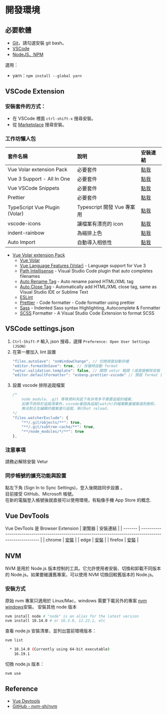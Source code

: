# 開發環境
## 必要軟體
- [Git](https://git-scm.com/)，請勾選安裝 git bash。
- [VSCode](https://code.visualstudio.com/)
- [NodeJS、NPM](https://nodejs.org/en/download/)

選用：
- yarn：`npm install --global yarn`

## VSCode Extension
### 安裝套件的方式：
- 在 VSCode 裡面 `ctrl-shift-x` 搜尋安裝。
- 從 [Marketplace](https://marketplace.visualstudio.com/) 搜尋安裝。

### 工作坊懶人包
| 套件名稱                      | 說明                       | 安裝連結                                                  |
| :---------------------------- | :------------------------- | :-------------------------------------------------------- |
| Vue Volar extension Pack      | 必要套件                   | [點我](vscode:extension/MisterJ.vue-volar-extention-pack) |
| Vue 3 Support - All In One    | 必要套件                   | [點我](vscode:extension/Wscats.vue)                       |
| Vue VSCode Snippets           | 必要套件                   | [點我](vscode:extension/sdras.vue-vscode-snippets)        |
| Prettier                      | 必要套件                   | [點我](vscode:extension/esbenp.prettier-vscode)           |
| TypeScript Vue Plugin (Volar) | Typescript 開發 Vue 專案用 | [點我](vscode:extension/Vue.vscode-typescript-vue-plugin) |
| vscode-icons                  | 讓檔案有漂亮的 icon        | [點我](vscode:extension/vscode-icons-team.vscode-icons)   |
| indent-rainbow                | 為縮排上色                 | [點我](vscode:extension/oderwat.indent-rainbow)           |
| Auto Import                   | 自動導入相依性             | [點我](vscode:extension/steoates.autoimport)              |

- [Vue Volar extension Pack](https://marketplace.visualstudio.com/items?itemName=MisterJ.vue-volar-extention-pack)
	- [Vue Volar](https://marketplace.visualstudio.com/items?itemName=Vue.volar)
	- [Vue Language Features (Volar)](https://marketplace.visualstudio.com/items?itemName=johnsoncodehk.volar) - Language support for Vue 3
	- [Path Intellisense](https://marketplace.visualstudio.com/items?itemName=christian-kohler.path-intellisense) - Visual Studio Code plugin that auto completes filenames
	- [Auto Rename Tag](https://marketplace.visualstudio.com/items?itemName=formulahendry.auto-rename-tag) - Auto rename paired HTML/XML tag
	- [Auto Close Tag](https://marketplace.visualstudio.com/items?itemName=formulahendry.auto-close-tag) - Automatically add HTML/XML close tag, same as Visual Studio IDE or Sublime Text
	- [ESLint](https://marketplace.visualstudio.com/items?itemName=ms-vscode.vscode-typescript-tslint-plugin)
	- [Prettier](https://marketplace.visualstudio.com/items?itemName=esbenp.prettier-vscode) - Code formatter - Code formatter using prettier
	- [Sass](https://marketplace.visualstudio.com/items?itemName=Syler.sass-indented) - Indented Sass syntax Highlighting, Autocomplete & Formatter
	- [SCSS](https://marketplace.visualstudio.com/items?itemName=sibiraj-s.vscode-scss-formatter) Formatter - A Visual Studio Code Extension to format SCSS

## VSCode settings.json
1. `Ctrl-Shift-P` 輸入 json 搜尋，選擇 `Preference: Open User Settings (JSON)`
2. 在第一層加入 lint 設置
	```js
	"files.autoSave": "onWindowChange", // 切換視窗自動存檔
	"editor.formatOnSave": true, // 存檔時自動 format
	"vetur.validation.template": false, // 關閉 vetur 驗證 (或直接解除安裝 vetur)
	"editor.defaultFormatter": "esbenp.prettier-vscode" // 預設 format 使用 prettier
	```
3. 設置 vscode 排除追蹤檔案
	```js
	/* 
	    node_module、.git 等等資料夾底下有非常多不需要追蹤的檔案，
	    如果不排除於追蹤清單外，vscode會因為追蹤(watch)的檔案數量檔案達到飽和，
	    無法對正在編輯的檔案進行追蹤、執行hot reload。
	*/
	"files.watcherExclude": {
	    "**/.git/objects/**": true,
	    "**/.git/subtree-cache/**": true,
	    "**/node_modules/*/**": true
	},
	```

### 注意事項
請務必解除安裝 Vetur

### 同步帳號的擴充功能與設置
點左下角 (Sign In to Sync Settings)，登入後開啟同步設置 。  
目前接受 GitHub、Microsoft 帳號。  
在新的電腦登入帳號後就直接可以使用環境，有點像手機 App Store 的概念.  

## Vue DevTools
Vue DevTools 是 Browser Extension
| 瀏覽器  | 安裝連結                                                                                                  |
| ------- | --------------------------------------------------------------------------------------------------------- |
| chrome  | [安裝](https://chrome.google.com/webstore/detail/vuejs-devtools/nhdogjmejiglipccpnnnanhbledajbpd)         |
| edge    | [安裝](https://microsoftedge.microsoft.com/addons/detail/vuejs-devtools/olofadcdnkkjdfgjcmjaadnlehnnihnl) |
| firefox | [安裝](https://addons.mozilla.org/en-US/firefox/addon/vue-js-devtools/)                                   |

## NVM
NVM 是用於 Node.js 版本控制的工具。它允許使用者安裝、切換和卸載不同版本的 Node.js。如果要維護舊專案，可以使用 NVM 切換回較舊版本的 Node.js。
### 安裝方式
原始 nvm 專案只適用於 Linux/Mac，windows 需要下載另外的專案 [nvm windows](https://github.com/coreybutler/nvm-windows/releases)安裝。
安裝其他 node 版本
```bash
nvm install node # "node" is an alias for the latest version
nvm install 18.14.0 # or 16.3.0, 12.22.1, etc
```
查看 node.js 安裝清單，並列出當前環境版本：
```bash
nvm list

  * 18.14.0 (Currently using 64-bit executable)
    16.19.1
```
切換 node.js 版本：
```bash
nvm use
```
## Reference
 - [Vue Devtools](https://devtools.vuejs.org/guide/installation.html)
 - [GitHub - nvm-sh/nvm](https://github.com/nvm-sh/nvm)